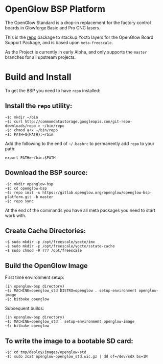 # OpenGlow BSP Platform
The OpenGlow Standard is a drop-in replacement for the factory control boards in Glowforge Basic and Pro CNC lasers.
  
This is the [repo](https://code.google.com/archive/p/git-repo/) package to stackup Yocto layers for the OpenGlow Board Support Package, and is based upon `meta-freescale`.

As the Project is currently in early Alpha, and only supports the `master` branches for all upstream projects.

# Build and Install

To get the BSP you need to have `repo` installed:

## Install the `repo` utility:

```console
~$: mkdir ~/bin
~$: curl http://commondatastorage.googleapis.com/git-repo-downloads/repo > ~/bin/repo
~$: chmod a+x ~/bin/repo
~$: PATH=${PATH}:~/bin
```
Add the following to the end of ```~/.bashrc``` to permanently add ```repo``` to your path:
```console
export PATH=~/bin:$PATH
```
## Download the BSP source:

```console
~$: mkdir openglow-bsp
~$: cd openglow-bsp
~$: repo init -u https://gitlab.openglow.org/openglow/openglow-bsp-platform.git -b master
~$: repo sync
```

At the end of the commands you have all meta packages you need to start work with.

## Create Cache Directories:
```console
~$ sudo mkdir -p /opt/freescale/yocto/imx
~$ sudo mkdir -p /opt/freescale/yocto/sstate-cache
~$ sudo chmod -R 777 /opt/freescale
```

## Build the OpenGlow Image
First time environment setup:
```console
(in openglow-bsp directory)
~$: MACHINE=openglow_std DISTRO=openglow . setup-environment openglow-image
~$: bitbake openglow
```
Subsequent builds:
```console
(in openglow-bsp directory)
~$: MACHINE=openglow_std . setup-environment openglow-image
~$: bitbake openglow
```

## To write the image to a bootable SD card:
```console
~$: cd tmp/deploy/images/openglow-std
-$: sudo zcat openglow-openglow_std.wic.gz | dd of=/dev/sdX bs=1M
```
